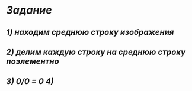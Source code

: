 # _Задание_
###
## _1) находим среднюю строку изображения_
## _2) делим каждую строку на среднюю строку поэлементно_
## _3) 0/0 = 0 4)_
